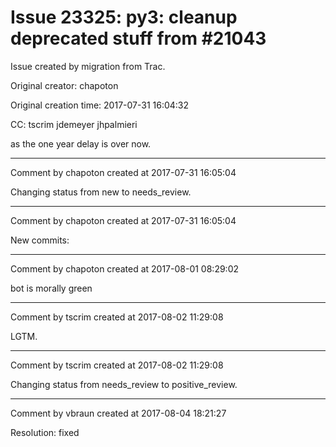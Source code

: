 # Issue 23325: py3: cleanup deprecated stuff from #21043

Issue created by migration from Trac.

Original creator: chapoton

Original creation time: 2017-07-31 16:04:32

CC:  tscrim jdemeyer jhpalmieri

as the one year delay is over now.


---

Comment by chapoton created at 2017-07-31 16:05:04

Changing status from new to needs_review.


---

Comment by chapoton created at 2017-07-31 16:05:04

New commits:


---

Comment by chapoton created at 2017-08-01 08:29:02

bot is morally green


---

Comment by tscrim created at 2017-08-02 11:29:08

LGTM.


---

Comment by tscrim created at 2017-08-02 11:29:08

Changing status from needs_review to positive_review.


---

Comment by vbraun created at 2017-08-04 18:21:27

Resolution: fixed
